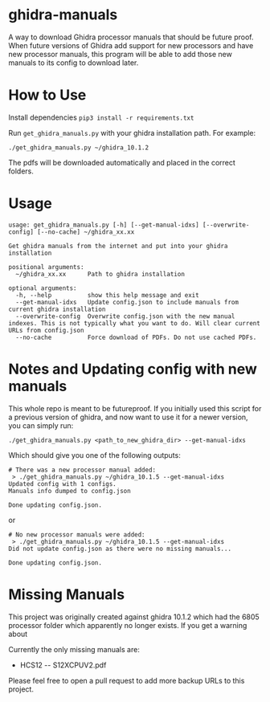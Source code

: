 # ghidra-manuals
A way to download Ghidra processor manuals that should be future proof. When future versions of Ghidra add support for new processors and have new processor manuals, this program will be able to add those new manuals to its config to download later.

# How to Use

Install dependencies
`pip3 install -r requirements.txt`

Run `get_ghidra_manuals.py` with your ghidra installation path. For example:

```
./get_ghidra_manuals.py ~/ghidra_10.1.2
```

The pdfs will be downloaded automatically and placed in the correct folders.

# Usage

```
usage: get_ghidra_manuals.py [-h] [--get-manual-idxs] [--overwrite-config] [--no-cache] ~/ghidra_xx.xx

Get ghidra manuals from the internet and put into your ghidra installation

positional arguments:
  ~/ghidra_xx.xx      Path to ghidra installation

optional arguments:
  -h, --help          show this help message and exit
  --get-manual-idxs   Update config.json to include manuals from current ghidra installation
  --overwrite-config  Overwrite config.json with the new manual indexes. This is not typically what you want to do. Will clear current URLs from config.json
  --no-cache          Force download of PDFs. Do not use cached PDFs.
```

# Notes and Updating config with new manuals

This whole repo is meant to be futureproof. If you initially used this script for a previous version of ghidra, and now want to use it for a newer version, you can simply run:

`./get_ghidra_manuals.py <path_to_new_ghidra_dir> --get-manual-idxs`

Which should give you one of the following outputs:

```shell
# There was a new processor manual added:
 > ./get_ghidra_manuals.py ~/ghidra_10.1.5 --get-manual-idxs          
Updated config with 1 configs.
Manuals info dumped to config.json

Done updating config.json.
```

or

```shell
# No new processor manuals were added:
 > ./get_ghidra_manuals.py ~/ghidra_10.1.5 --get-manual-idxs          
Did not update config.json as there were no missing manuals...

Done updating config.json.
```

# Missing Manuals

This project was originally created against ghidra 10.1.2 which had the 6805 processor folder which apparently no longer exists. If you get a warning about 

Currently the only missing manuals are:
 - HCS12 -- S12XCPUV2.pdf

Please feel free to open a pull request to add more backup URLs to this project.